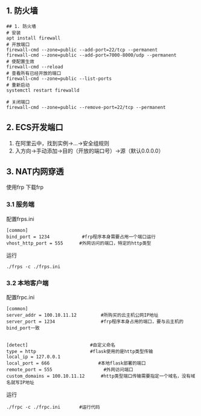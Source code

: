 ## 1. 防火墙
    ## 1. 防火墙
    # 安装
    apt install firewall
    # 开放端口
    firewall-cmd --zone=public --add-port=22/tcp --permanent
    firewall-cmd --zone=public --add-port=7000-8000/udp --permanent 
    # 使配置生效
    firewall-cmd --reload
    # 查看所有已经开放的端口
    firewall-cmd --zone=public --list-ports
    # 重新启动
    systemctl restart firewalld

    # 关闭端口
    firewall-cmd --zone=public --remove-port=22/tcp --permanent

## 2. ECS开发端口
1. 在阿里云中，找到实例->...->安全组规则  
2. 入方向->手动添加->目的（开放的端口号）->源（默认0.0.0.0）

## 3. NAT内网穿透
使用frp
下载frp
### 3.1 服务端
配置frps.ini

    [common]
    bind_port = 1234            #frp程序本身需要占用一个端口运行
    vhost_http_port = 555      #外网访问的端口，特定的http类型
运行

    ./frps -c ./frps.ini

### 3.2 本地客户端
配置frpc.ini   

    [common]
    server_addr = 100.10.11.12         #所购买的云主机公网IP地址
    server_port = 1234                 #frp程序本身占用的端口，要与云主机的bind_port一致


    [detect]                       #自定义命名
    type = http                    #flask使用的是http类型传输
    local_ip = 127.0.0.1           
    local_port = 666                  #本地flask部署的端口
    remote_port = 555                   #外网访问端口
    custom_domains = 100.10.11.12      #http类型端口传输需要指定一个域名，没有域名就写IP地址
运行

    ./frpc -c ./frpc.ini       #运行代码
